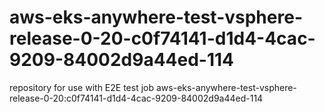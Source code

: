 # aws-eks-anywhere-test-vsphere-release-0-20-c0f74141-d1d4-4cac-9209-84002d9a44ed-114
repository for use with E2E test job aws-eks-anywhere-test-vsphere-release-0-20:c0f74141-d1d4-4cac-9209-84002d9a44ed-114
